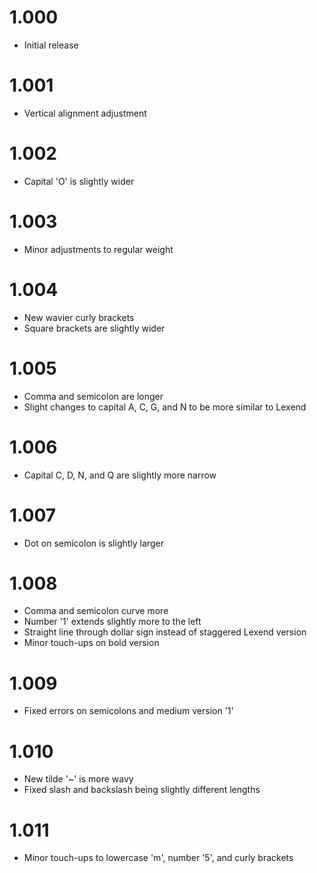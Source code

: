 # 1.000
* Initial release

# 1.001
* Vertical alignment adjustment

# 1.002
* Capital 'O' is slightly wider

# 1.003
* Minor adjustments to regular weight

# 1.004
* New wavier curly brackets
* Square brackets are slightly wider

# 1.005
* Comma and semicolon are longer
* Slight changes to capital A, C, G, and N to be more similar to Lexend

# 1.006
* Capital C, D, N, and Q are slightly more narrow

# 1.007
* Dot on semicolon is slightly larger  

# 1.008
* Comma and semicolon curve more
* Number '1' extends slightly more to the left
* Straight line through dollar sign instead of staggered Lexend version
* Minor touch-ups on bold version

# 1.009
* Fixed errors on semicolons and medium version '1'

# 1.010
* New tilde '~' is more wavy
* Fixed slash and backslash being slightly different lengths

# 1.011
* Minor touch-ups to lowercase 'm', number '5', and curly brackets
